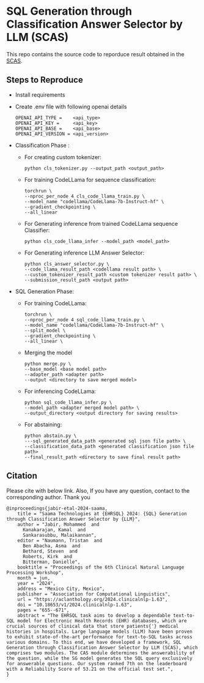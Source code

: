 
# SQL Generation through Classification Answer Selector by LLM (SCAS)
This repo contains the source code to reporduce result obtained in the [SCAS](https://aclanthology.org/2024.clinicalnlp-1.63.pdf).

## Steps to Reproduce

- Install requirements
- Create .env file with following openai details
    ```
    OPENAI_API_TYPE =    <api_type>
    OPENAI_API_KEY =     <api_key>
    OPENAI_API_BASE =    <api_base>
    OPENAI_API_VERSION = <api_version>
    ```
- Classification Phase :
    - For creating custom tokenizer:
        ```
        python cls_tokenizer.py --output_path <output_path>
        ```
    - For training CodeLLama for sequence classification:
        ```
        torchrun \
        --nproc_per_node 4 cls_code_llama_train.py \
        --model_name "codellama/CodeLlama-7b-Instruct-hf" \
        --gradient_checkpointing \
        --all_linear
        ```
    - For Generating inference from trained CodeLLama sequence Classifier:
        ```
        python cls_code_llama_infer --model_path <model_path>
        ```
    - For Generating inference LLM Answer Selector:
        ```
        python cls_answer_selector.py \
        --code_llama_result_path <codellama result path> \
        --custom_tokenizer_result_path <custom tokenizer result path> \
        --submission_result_path <output path>
        ```

- SQL Generation Phase:
    - For training CodeLLama:
        ```    
        torchrun \
        --nproc_per_node 4 sql_code_llama_train.py \
        --model_name "codellama/CodeLlama-7b-Instruct-hf" \
        --split_model \
        --gradient_checkpointing \
        --all_linear \
        ```
    - Merging the model
        ```
        python merge.py \
        --base_model <base model path>
        --adapter_path <adapter path>
        --output <directory to save merged model>
        ```
    - For inferencing CodeLLama:
        ```
        python sql_code_llama_infer.py \
        --model_path <adapter merged model path> \
        --output_directory <output directory for saving results>
        ```
    - For abstaining:
        ```
        python abstain.py \
        ---sql_generated_data_path <generated sql json file path> \
        --classification_data_path <generated classification json file path>
        --final_result_path <directory to save final result path>
        ```
## Citation
Please cite with below link. Also, If you have any question, contact to the corresponding author. Thank you
```
@inproceedings{jabir-etal-2024-saama,
    title = "Saama Technologies at {EHRSQL} 2024: {SQL} Generation through Classification Answer Selector by {LLM}",
    author = "Jabir, Mohammed  and
      Kanakarajan, Kamal  and
      Sankarasubbu, Malaikannan",
    editor = "Naumann, Tristan  and
      Ben Abacha, Asma  and
      Bethard, Steven  and
      Roberts, Kirk  and
      Bitterman, Danielle",
    booktitle = "Proceedings of the 6th Clinical Natural Language Processing Workshop",
    month = jun,
    year = "2024",
    address = "Mexico City, Mexico",
    publisher = "Association for Computational Linguistics",
    url = "https://aclanthology.org/2024.clinicalnlp-1.63",
    doi = "10.18653/v1/2024.clinicalnlp-1.63",
    pages = "655--671",
    abstract = "The EHRSQL task aims to develop a dependable text-to-SQL model for Electronic Health Records (EHR) databases, which are crucial sources of clinical data that store patients{'} medical histories in hospitals. Large language models (LLM) have been proven to exhibit state-of-the-art performance for text-to-SQL tasks across various domains. To this end, we have developed a framework, SQL Generation through Classification Answer Selector by LLM (SCAS), which comprises two modules. The CAS module determines the answerability of the question, while the SG model generates the SQL query exclusively for answerable questions. Our system ranked 7th on the leaderboard with a Reliability Score of 53.21 on the official test set.",
}
```
